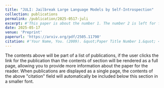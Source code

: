 ```yaml
---
title: "JULI: Jailbreak Large Language Models by Self-Introspection"
collection: publications
permalink: /publication/2025-0517-juli
excerpt: #'This paper is about the number 1. The number 2 is left for future work.'
date: 2025-05-17
venue: 'Preprint'
paperurl: 'https://arxiv.org/pdf/2505.11790'
citation: #'Your Name, You. (2009). &quot;Paper Title Number 1.&quot; <i>Journal 1</i>. 1(1).'
---
```


The contents above will be part of a list of publications, if the user clicks the link for the publication than the contents of section will be rendered as a full page, allowing you to provide more information about the paper for the reader. When publications are displayed as a single page, the contents of the above "citation" field will automatically be included below this section in a smaller font.
